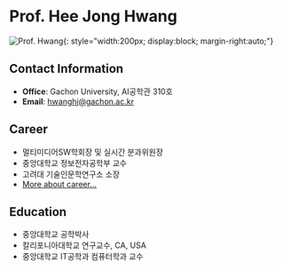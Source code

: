 # Prof. Hee Jong Hwang

![Prof. Hwang](/prof_img.png){: style="width:200px; display:block; margin-right:auto;"}

## Contact Information

- **Office**: Gachon University, AI공학관 310호
- **Email**: [hwanghj@gachon.ac.kr](mailto:hwanghj@gachon.ac.kr)

## Career

- 멀티미디어SW학회장 및 실시간 분과위원장
- 중앙대학교 정보전자공학부 교수
- 고려대 기술인문학연구소 소장
- [More about career...](#)

## Education

- 중앙대학교 공학박사
- 칼리포니아대학교 연구교수, CA, USA
- 중앙대학교 IT공학과 컴퓨터학과 교수
